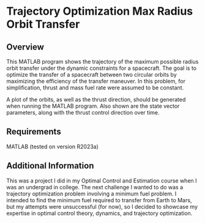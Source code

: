 # Trajectory Optimization Max Radius Orbit Transfer
## Overview
This MATLAB program shows the trajectory of the maximum possible radius orbit transfer under the dynamic constraints for a spacecraft. The goal is to optimize the transfer of a spacecraft between two circular orbits by maximizing the efficiency of the transfer maneuver. In this problem, for simplification, thrust and mass fuel rate were assumed to be constant. 

A plot of the orbits, as well as the thrust direction, should be generated when running the MATLAB program. Also shown are the state vector parameters, along with the thrust control direction over time.

## Requirements
MATLAB (tested on version R2023a)

## Additional Information
This was a project I did in my Optimal Control and Estimation course when I was an undergrad in college. The next challenge I wanted to do was a trajectory optimization problem involving a minimum fuel problem. I intended to find the minimum fuel required to transfer from Earth to Mars, but my attempts were unsuccessful (for now), so I decided to showcase my expertise in optimal control theory, dynamics, and trajectory optimization.
